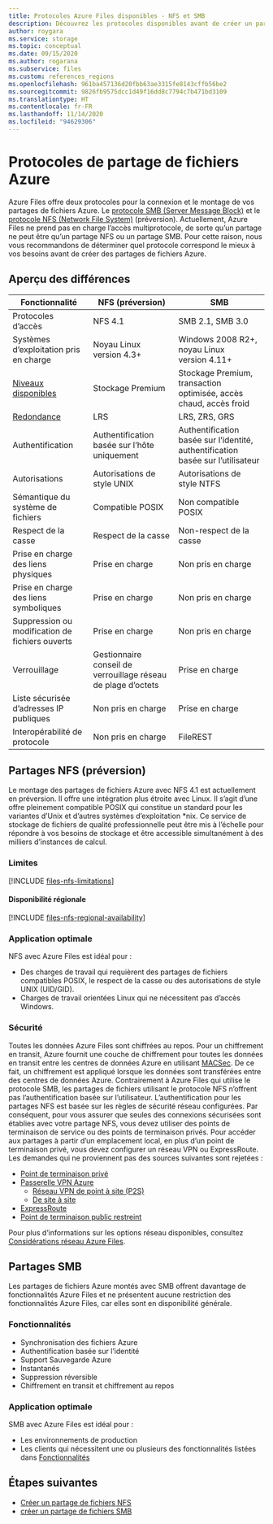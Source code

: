 ```yaml
---
title: Protocoles Azure Files disponibles - NFS et SMB
description: Découvrez les protocoles disponibles avant de créer un partage de fichiers Azure, notamment les protocoles SMB (Server Message Block) et NFS (Network File System).
author: roygara
ms.service: storage
ms.topic: conceptual
ms.date: 09/15/2020
ms.author: rogarana
ms.subservice: files
ms.custom: references_regions
ms.openlocfilehash: 961ba457136d20fbb63ae3315fe8143cffb56be2
ms.sourcegitcommit: 9826fb9575dcc1d49f16dd8c7794c7b471bd3109
ms.translationtype: HT
ms.contentlocale: fr-FR
ms.lasthandoff: 11/14/2020
ms.locfileid: "94629306"
---
```

# <a name="azure-file-share-protocols"></a>Protocoles de partage de fichiers Azure

Azure Files offre deux protocoles pour la connexion et le montage de vos partages de fichiers Azure. Le [protocole SMB (Server Message Block)](/windows/win32/fileio/microsoft-smb-protocol-and-cifs-protocol-overview) et le [protocole NFS (Network File System)](https://en.wikipedia.org/wiki/Network_File_System) (préversion). Actuellement, Azure Files ne prend pas en charge l’accès multiprotocole, de sorte qu’un partage ne peut être qu’un partage NFS ou un partage SMB. Pour cette raison, nous vous recommandons de déterminer quel protocole correspond le mieux à vos besoins avant de créer des partages de fichiers Azure.

## <a name="differences-at-a-glance"></a>Aperçu des différences

|Fonctionnalité  |NFS (préversion)  |SMB  |
|---------|---------|---------|
|Protocoles d’accès     |NFS 4.1         |SMB 2.1, SMB 3.0         |
|Systèmes d’exploitation pris en charge     |Noyau Linux version 4.3+         |Windows 2008 R2+, noyau Linux version 4.11+         |
|[Niveaux disponibles](storage-files-planning.md#storage-tiers)     |Stockage Premium         |Stockage Premium, transaction optimisée, accès chaud, accès froid         |
|[Redondance](storage-files-planning.md#redundancy)     |LRS         |LRS, ZRS, GRS         |
|Authentification     |Authentification basée sur l’hôte uniquement        |Authentification basée sur l’identité, authentification basée sur l’utilisateur         |
|Autorisations     |Autorisations de style UNIX         |Autorisations de style NTFS         |
|Sémantique du système de fichiers     |Compatible POSIX         |Non compatible POSIX         |
|Respect de la casse     |Respect de la casse         |Non-respect de la casse         |
|Prise en charge des liens physiques     |Prise en charge         |Non pris en charge         |
|Prise en charge des liens symboliques     |Prise en charge         |Non pris en charge         |
|Suppression ou modification de fichiers ouverts     |Prise en charge         |Non pris en charge         |
|Verrouillage     |Gestionnaire conseil de verrouillage réseau de plage d’octets         |Prise en charge         |
|Liste sécurisée d’adresses IP publiques | Non pris en charge | Prise en charge|
|Interopérabilité de protocole| Non pris en charge | FileREST|

## <a name="nfs-shares-preview"></a>Partages NFS (préversion)

Le montage des partages de fichiers Azure avec NFS 4.1 est actuellement en préversion. Il offre une intégration plus étroite avec Linux. Il s’agit d’une offre pleinement compatible POSIX qui constitue un standard pour les variantes d’Unix et d’autres systèmes d’exploitation *nix. Ce service de stockage de fichiers de qualité professionnelle peut être mis à l’échelle pour répondre à vos besoins de stockage et être accessible simultanément à des milliers d’instances de calcul.

### <a name="limitations"></a>Limites

[!INCLUDE [files-nfs-limitations](../../../includes/files-nfs-limitations.md)]

#### <a name="regional-availability"></a>Disponibilité régionale

[!INCLUDE [files-nfs-regional-availability](../../../includes/files-nfs-regional-availability.md)]

### <a name="best-suited"></a>Application optimale

NFS avec Azure Files est idéal pour :

- Des charges de travail qui requièrent des partages de fichiers compatibles POSIX, le respect de la casse ou des autorisations de style UNIX (UID/GID).
- Charges de travail orientées Linux qui ne nécessitent pas d’accès Windows.

### <a name="security"></a>Sécurité

Toutes les données Azure Files sont chiffrées au repos. Pour un chiffrement en transit, Azure fournit une couche de chiffrement pour toutes les données en transit entre les centres de données Azure en utilisant [MACSec](https://en.wikipedia.org/wiki/IEEE_802.1AE). De ce fait, un chiffrement est appliqué lorsque les données sont transférées entre des centres de données Azure. Contrairement à Azure Files qui utilise le protocole SMB, les partages de fichiers utilisant le protocole NFS n’offrent pas l’authentification basée sur l’utilisateur. L’authentification pour les partages NFS est basée sur les règles de sécurité réseau configurées. Par conséquent, pour vous assurer que seules des connexions sécurisées sont établies avec votre partage NFS, vous devez utiliser des points de terminaison de service ou des points de terminaison privés. Pour accéder aux partages à partir d’un emplacement local, en plus d’un point de terminaison privé, vous devez configurer un réseau VPN ou ExpressRoute. Les demandes qui ne proviennent pas des sources suivantes sont rejetées :

- [Point de terminaison privé](storage-files-networking-overview.md#private-endpoints)
- [Passerelle VPN Azure](../../vpn-gateway/vpn-gateway-about-vpngateways.md)
    - [Réseau VPN de point à site (P2S)](../../vpn-gateway/point-to-site-about.md)
    - [De site à site](../../vpn-gateway/design.md#s2smulti)
- [ExpressRoute](../../expressroute/expressroute-introduction.md)
- [Point de terminaison public restreint](storage-files-networking-overview.md#storage-account-firewall-settings)

Pour plus d’informations sur les options réseau disponibles, consultez [Considérations réseau Azure Files](storage-files-networking-overview.md).

## <a name="smb-shares"></a>Partages SMB

Les partages de fichiers Azure montés avec SMB offrent davantage de fonctionnalités Azure Files et ne présentent aucune restriction des fonctionnalités Azure Files, car elles sont en disponibilité générale.

### <a name="features"></a>Fonctionnalités

- Synchronisation des fichiers Azure
- Authentification basée sur l’identité
- Support Sauvegarde Azure
- Instantanés
- Suppression réversible
- Chiffrement en transit et chiffrement au repos

### <a name="best-suited"></a>Application optimale

SMB avec Azure Files est idéal pour :

- Les environnements de production
- Les clients qui nécessitent une ou plusieurs des fonctionnalités listées dans [Fonctionnalités](#features)

## <a name="next-steps"></a>Étapes suivantes

- [Créer un partage de fichiers NFS](storage-files-how-to-create-nfs-shares.md)
- [créer un partage de fichiers SMB](storage-how-to-create-file-share.md)